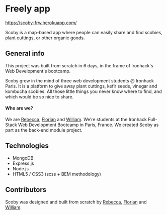 # Freely app

https://scoby-frw.herokuapp.com/

Scoby is a map-based app where people can easily share and find scobies, plant cuttings, or other organic goods.

## General info

This project was built from scratch in 6 days, in the frame of Ironhack's Web Development's bootcamp.

Scoby grew in the mind of three web development students @ Ironhack Paris. It is a platform to give away plant cuttings, kefir seeds, vinegar and kombucha scobies. All those little things you never know where to find, and which would be so nice to share. 

#### Who are we?

We are [Rebecca](https://github.com/rebeccanoren), [Florian](https://github.com/florian-jomain) and [William](https://github.com/williamhzo). We’re students at the Ironhack Full-Stack Web Development Bootcamp in Paris, France. We created Scoby as part as the back-end module project.

## Technologies

- MongoDB
- Express.js
- Node.js
- HTML5 / CSS3 (scss + BEM methodology)

## Contributors

Scoby was designed and built from scratch by [Rebecca](https://github.com/rebeccanoren), [Florian](https://github.com/florian-jomain) and [William](https://github.com/williamhzo).
